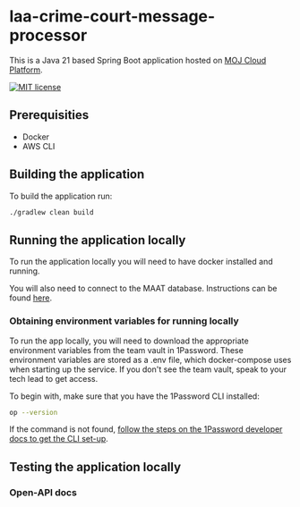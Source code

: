 # laa-crime-court-message-processor

This is a Java 21 based Spring Boot application hosted on [MOJ Cloud Platform](https://user-guide.cloud-platform.service.justice.gov.uk/documentation/concepts/about-the-cloud-platform.html).

[![MIT license](https://img.shields.io/badge/License-MIT-blue.svg)](LICENSE)

## Prerequisities
- Docker
- AWS CLI

## Building the application

To build the application run:
```sh
./gradlew clean build
```

## Running the application locally

To run the application locally you will need to have docker installed and running.

You will also need to connect to the MAAT database. Instructions can be found [here](https://dsdmoj.atlassian.net/wiki/spaces/ASLST/pages/5900402794/Connecting+to+the+MAAT+Database).

### Obtaining environment variables for running locally

To run the app locally, you will need to download the appropriate environment variables from the team
vault in 1Password. These environment variables are stored as a .env file, which docker-compose uses
when starting up the service. If you don't see the team vault, speak to your tech lead to get access.

To begin with, make sure that you have the 1Password CLI installed:

```sh
op --version
```

If the command is not found, [follow the steps on the 1Password developer docs to get the CLI set-up](https://developer.1password.com/docs/cli/get-started/).



## Testing the application locally



### Open-API docs
